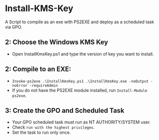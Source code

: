 # Install-KMS-Key
A Script to compile as an exe with PS2EXE and deploy as a scheduled task via GPO.

## 2: Choose the Windows KMS Key
  - Open InstallKmsKey.ps1 and type the version of key you want to install.

## 2: Compile to an EXE:
  - `Invoke-ps2exe .\InstallKmsKey.ps1 .\InstallKmsKey.exe -noOutput -noError -requireAdmin`
  - If you do not have the PS2EXE module installed, run `Install-Module ps2exe`.


## 3: Create the GPO and Scheduled Task
  - Your GPO scheduled task must run as NT AUTHORITY/SYSTEM user.
  - Check `run with the highest privileges`.
  - Set the task to run only once.
